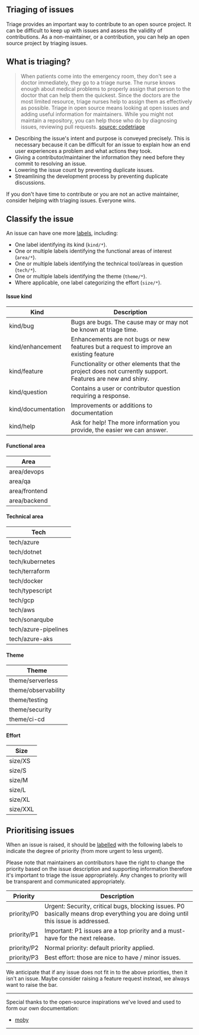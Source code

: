 Triaging of issues
------------------

Triage provides an important way to contribute to an open source project. It can be difficult to keep up with issues and assess the validity of contributions.
As a non-maintainer, or a contribution, you can help an open source project by triaging issues. 


## What is triaging?

> When patients come into the emergency room, they don't see a doctor immediately, they go to a triage nurse. The nurse knows enough about medical problems to properly assign that person to the doctor that can help them the quickest. Since the doctors are the most limited resource, triage nurses help to assign them as effectively as possible. Triage in open source means looking at open issues and adding useful information for maintainers. While you might not maintain a repository, you can help those who do by diagnosing issues, reviewing pull requests.
> [source: codetriage]

- Describing the issue's intent and purpose is conveyed precisely. This is necessary because it can be difficult for an issue to explain how an end user experiences a problem and what actions they took.
- Giving a contributor/maintainer the information they need before they commit to resolving an issue.
- Lowering the issue count by preventing duplicate issues.
- Streamlining the development process by preventing duplicate discussions.

If you don't have time to contribute or you are not an active maintainer, consider helping with triaging issues. Everyone wins.

## Classify the issue

An issue can have one more [labels](https://github.com/amido/stacks/labels), including:

- One label identifying its kind (`kind/*`).
- One or multiple labels identifying the functional areas of interest (`area/*`).
- One or multiple labels identifying the technical tool/areas in question (`tech/*`).
- One or multiple labels identifying the theme (`theme/*`).
- Where applicable, one label categorizing the effort (`size/*`).


#### Issue kind

| Kind                  | Description                                                                                                |
|-----------------------|------------------------------------------------------------------------------------------------------------|
| kind/bug              | Bugs are bugs. The cause may or may not be known at triage time.                                           |
| kind/enhancement      | Enhancements are not bugs or new features but a request to improve an existing feature                     |
| kind/feature          | Functionality or other elements that the project does not currently support.  Features are new and shiny.  |
| kind/question         | Contains a user or contributor question requiring a response.                                              |
| kind/documentation    | Improvements or additions to documentation                                                                 |
| kind/help             | Ask for help! The more information you provide, the easier we can answer.                                  |


#### Functional area

| Area                      |
|---------------------------|
| area/devops               |
| area/qa                   |
| area/frontend             |
| area/backend              |


#### Technical area

| Tech                      |
|---------------------------|
| tech/azure                |
| tech/dotnet               |
| tech/kubernetes           |
| tech/terraform            |
| tech/docker               |
| tech/typescript           |
| tech/gcp                  |
| tech/aws                  |
| tech/sonarqube            |
| tech/azure-pipelines      |
| tech/azure-aks            |


#### Theme

| Theme                     |
|---------------------------|
| theme/serverless          |
| theme/observability       |
| theme/testing             |
| theme/security            |
| theme/ci-cd               |


#### Effort

| Size             |
|------------------|
| size/XS          |
| size/S           |
| size/M           |
| size/L           |
| size/XL          |
| size/XXL         |


## Prioritising issues
When an issue is raised, it should be [labelled](https://github.com/amido/stacks/labels?utf8=%E2%9C%93&q=priority) with the following labels to indicate the degree of priority (from more urgent to less urgent).

Please note that maintainers an contributors have the right to change the priority based on the issue description and supporting information therefore it's important to triage the issue appropriately. Any changes to priority will be transparent and communicated appropriately.

| Priority    | Description                                                                                                                       |
|-------------|-----------------------------------------------------------------------------------------------------------------------------------|
| priority/P0 | Urgent: Security, critical bugs, blocking issues. P0 basically means drop everything you are doing until this issue is addressed. |
| priority/P1 | Important: P1 issues are a top priority and a must-have for the next release.                                                     |
| priority/P2 | Normal priority: default priority applied.                                                                                        |
| priority/P3 | Best effort: those are nice to have / minor issues.                                                                               |

We anticipate that if any issue does not fit in to the above priorities, then it isn't an issue. Maybe consider raising a feature request instead, we always want to raise the bar.

*************************
Special thanks to the open-source inspirations we've loved and used to form our own documentation:
* [moby](https://github.com/moby/moby/blob/master/project/ISSUE-TRIAGE.md)

[source: codetriage]: https://github.com/codetriage/codetriage
************************
